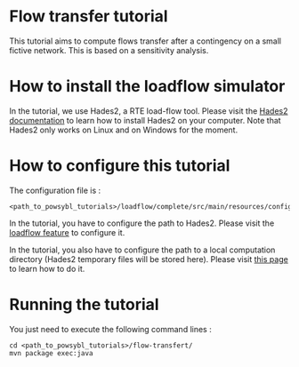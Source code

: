 # Flow transfer tutorial
This tutorial aims to compute flows transfer after a contingency on a small fictive network. This is based on a sensitivity analysis.

# How to install the loadflow simulator  
In the tutorial, we use Hades2, a RTE load-flow tool. Please visit the [Hades2 documentation](https://rte-france.github.io/hades2/index.html) to learn how to install Hades2 on your computer. Note that Hades2 only works on Linux and on Windows for the moment.

# How to configure this tutorial
The configuration file is :
```
<path_to_powsybl_tutorials>/loadflow/complete/src/main/resources/config.yml
```
In the tutorial, you have to configure the path to Hades2. Please visit the [loadflow feature](https://www.powsybl.org/pages/documentation/simulation/powerflow/hades2.html) to configure it.

In the tutorial, you also have to configure the path to a local computation directory (Hades2 temporary files will be stored here). Please visit [this page](https://www.powsybl.org/docs/configuration/modules/computation-local.html) to learn how to do it.

# Running the tutorial
You just need to execute the following command lines :
```
cd <path_to_powsybl_tutorials>/flow-transfert/
mvn package exec:java
```
